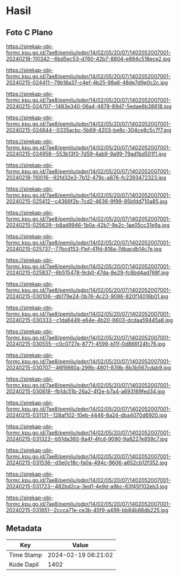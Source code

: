 # Hasil

## Foto C Plano

https://sirekap-obj-formc.kpu.go.id/7ae8/pemilu/pdpr/14/02/05/20/07/1402052007001-20240218-110342--6bd5ec53-d760-42b7-8804-e894c518ece2.jpg

https://sirekap-obj-formc.kpu.go.id/7ae8/pemilu/pdpr/14/02/05/20/07/1402052007001-20240215-024411--79b18a37-c4ef-4b25-98a6-48de7d9e0c2c.jpg

https://sirekap-obj-formc.kpu.go.id/7ae8/pemilu/pdpr/14/02/05/20/07/1402052007001-20240215-024707--1483e340-06a4-4878-89d7-5edae6b38818.jpg

https://sirekap-obj-formc.kpu.go.id/7ae8/pemilu/pdpr/14/02/05/20/07/1402052007001-20240215-024844--0335acbc-5b69-4203-be8c-304ce8c5c7f7.jpg

https://sirekap-obj-formc.kpu.go.id/7ae8/pemilu/pdpr/14/02/05/20/07/1402052007001-20240215-024958--553b13f0-7d59-4ab9-9a99-79ad1bd501f1.jpg

https://sirekap-obj-formc.kpu.go.id/7ae8/pemilu/pdpr/14/02/05/20/07/1402052007001-20240218-110016--92fd32e3-7b12-479c-a876-fc2393472323.jpg

https://sirekap-obj-formc.kpu.go.id/7ae8/pemilu/pdpr/14/02/05/20/07/1402052007001-20240215-025412--c4366f2b-7cd2-4636-9f99-95bfdd710a85.jpg

https://sirekap-obj-formc.kpu.go.id/7ae8/pemilu/pdpr/14/02/05/20/07/1402052007001-20240215-025629--b8ad9946-1b0a-42b7-9e2c-1ae05cc31e9a.jpg

https://sirekap-obj-formc.kpu.go.id/7ae8/pemilu/pdpr/14/02/05/20/07/1402052007001-20240215-025737--77bcd153-f1ef-41fd-818a-7dbacdb14c7e.jpg

https://sirekap-obj-formc.kpu.go.id/7ae8/pemilu/pdpr/14/02/05/20/07/1402052007001-20240215-025837--6b515478-9cb0-47da-8e29-fc6bd4ad768f.jpg

https://sirekap-obj-formc.kpu.go.id/7ae8/pemilu/pdpr/14/02/05/20/07/1402052007001-20240215-030106--db179e24-0b76-4c23-9086-820f14016b01.jpg

https://sirekap-obj-formc.kpu.go.id/7ae8/pemilu/pdpr/14/02/05/20/07/1402052007001-20240215-030333--c1da8449-e64e-4b20-8603-dcdaa59445a8.jpg

https://sirekap-obj-formc.kpu.go.id/7ae8/pemilu/pdpr/14/02/05/20/07/1402052007001-20240215-030555--c0c0727e-8771-4599-b11f-0d866f24fc76.jpg

https://sirekap-obj-formc.kpu.go.id/7ae8/pemilu/pdpr/14/02/05/20/07/1402052007001-20240215-030707--46f9860a-299b-4801-839b-8b3b567cdab9.jpg

https://sirekap-obj-formc.kpu.go.id/7ae8/pemilu/pdpr/14/02/05/20/07/1402052007001-20240215-030818--fb1dc51b-26a2-4f2e-b7a4-a693169fed34.jpg

https://sirekap-obj-formc.kpu.go.id/7ae8/pemilu/pdpr/14/02/05/20/07/1402052007001-20240215-031131--128af102-10eb-4446-8a24-dba4070d6920.jpg

https://sirekap-obj-formc.kpu.go.id/7ae8/pemilu/pdpr/14/02/05/20/07/1402052007001-20240215-031323--b51da360-8a4f-4fcd-9090-9a8227e859c7.jpg

https://sirekap-obj-formc.kpu.go.id/7ae8/pemilu/pdpr/14/02/05/20/07/1402052007001-20240215-031536--d3e0c18c-fa0a-494c-9606-a652cb12f352.jpg

https://sirekap-obj-formc.kpu.go.id/7ae8/pemilu/pdpr/14/02/05/20/07/1402052007001-20240215-031723--482bd2ca-3ed1-4e9d-a9bc-63f45f102eb3.jpg

https://sirekap-obj-formc.kpu.go.id/7ae8/pemilu/pdpr/14/02/05/20/07/1402052007001-20240215-031851--2ccca71e-ce3b-45f9-a499-bb84b88db225.jpg


## Metadata

| Key        | Value               |
| ---------- | ------------------- |
| Time Stamp | 2024-02-19 06:21:02 |
| Kode Dapil | 1402                |



